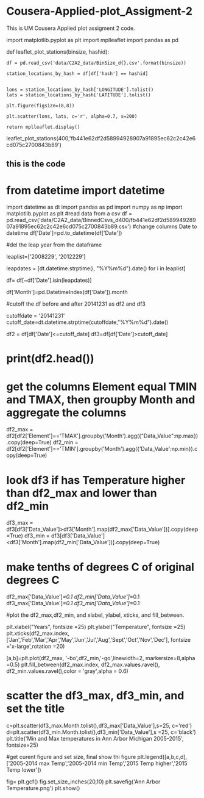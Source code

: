 # Cousera-Applied-plot_Assigment-2
This is UM Cousera Applied plot assigment 2 code. 


import matplotlib.pyplot as plt
import mplleaflet
import pandas as pd

def leaflet_plot_stations(binsize, hashid):

    df = pd.read_csv('data/C2A2_data/BinSize_d{}.csv'.format(binsize))
    
    station_locations_by_hash = df[df['hash'] == hashid]
 

    lons = station_locations_by_hash['LONGITUDE'].tolist()
    lats = station_locations_by_hash['LATITUDE'].tolist()

    plt.figure(figsize=(8,8))

    plt.scatter(lons, lats, c='r', alpha=0.7, s=200)

    return mplleaflet.display()

leaflet_plot_stations(400,'fb441e62df2d58994928907a91895ec62c2c42e6cd075c2700843b89')


## this is the code 

# from datetime import datetime
import datetime as dt
import pandas as pd
import numpy as np
import matplotlib.pyplot as plt
#read data from a csv
df = pd.read_csv('data/C2A2_data/BinnedCsvs_d400/fb441e62df2d58994928907a91895ec62c2c42e6cd075c2700843b89.csv')
#change columns Date to datetime
df['Date']=pd.to_datetime(df['Date'])

#del the leap year from the dataframe

leaplist=['2008229', '2012229']

leapdates = [dt.datetime.strptime(i, "%Y%m%d").date()  for i in leaplist]

df= df[~df['Date'].isin(leapdates)]

df['Month']=pd.DatetimeIndex(df['Date']).month

#cutoff the df before and after 20141231 as df2 and df3

cutoffdate = '20141231'
cutoff_date=dt.datetime.strptime(cutoffdate,"%Y%m%d").date()

df2 = df[df['Date']<=cutoff_date]
df3=df[df['Date']>cutoff_date]
# print(df2.head())

# get the columns Element equal TMIN and TMAX, then groupby Month and aggregate the columns 

df2_max = df2[df2['Element']=='TMAX'].groupby('Month').agg({"Data_Value":np.max}).copy(deep=True)
df2_min = df2[df2['Element']=='TMIN'].groupby('Month').agg({'Data_Value':np.min}).copy(deep=True)

# look df3 if has Temperature higher than df2_max and lower than df2_min


df3_max = df3[df3['Data_Value']>df3['Month'].map(df2_max['Data_Value'])].copy(deep=True)
df3_min = df3[df3['Data_Value']<df3['Month'].map(df2_min['Data_Value'])].copy(deep=True)


# make tenths of degrees C of original degrees C


df2_max['Data_Value']*=0.1
df2_min['Data_Value']*=0.1
df3_max['Data_Value']*=0.1
df3_min['Data_Value']*=0.1

#plot the df2_max,df2_min,  and xlabel, ylabel, xticks,  and fill_between.  

plt.xlabel("Years", fontsize =25)
plt.ylabel("Temperature", fontsize =25)
plt.xticks(df2_max.index,['Jan','Feb','Mar','Apr','May','Jun','Jul','Aug','Sept','Oct','Nov','Dec'],
           fontsize ='x-large',rotation =20)

[a,b]=plt.plot(df2_max, '-bo',df2_min,'-go',linewidth=2, markersize=8,alpha =0.5)
plt.fill_between(df2_max.index, df2_max.values.ravel(), df2_min.values.ravel(),color = 'gray',alpha = 0.6)

# scatter the df3_max, df3_min, and set the title 

c=plt.scatter(df3_max.Month.tolist(),df3_max['Data_Value'],s=25, c='red')
d=plt.scatter(df3_min.Month.tolist(),df3_min['Data_Value'],s =25, c='black')
plt.title('Min and Max temperatures in Ann Arbor Michigan 2005-2015', fontsize=25)

#get curent figure and set size, final show thi figure
plt.legend([a,b,c,d],['2005-2014 max Temp','2005-2014 min Temp','2015 Temp higher','2015 Temp lower'])

fig= plt.gcf()
fig.set_size_inches(20,10)
plt.savefig('Ann Arbor Temperature.png')
plt.show()
